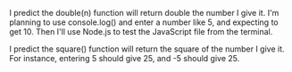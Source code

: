 I predict the double(n) function will return double the number I give it. I'm planning to use console.log() and enter a number like 5, and expecting to get 10. Then I'll use Node.js to test the JavaScript file from the terminal.

I predict the square() function will return the square of the number I give it. For instance, entering 5 should give 25, and -5 should give 25.

